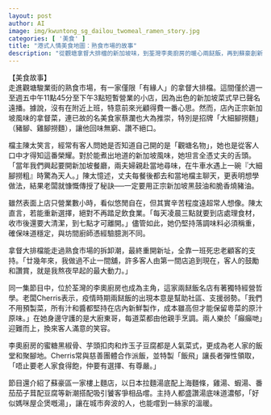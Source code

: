 ```yaml
---
layout: post
author: AI
image: img/kwuntong_sg_dailou_twomeal_ramen_story.jpg
categories: [ '美食' ]
title: "港式人情美食地圖：熟食市場的故事"
description: "從觀塘拿督大排檔的新加坡味，到荃灣李奧廚房的暖心兩餸飯，再到蘇豪創新樓上麵店，三家小店以真材實料和溫暖招待守住一方社區。美味背後，是用心堅持與老顧客支持。熟食市場不只是吃飯，更是人情與回憶的地標。"
---
```

【美食故事】  
走進觀塘駿業街的熟食市場，有一家僅限「有緣人」的拿督大排檔。這間僅於週一至週五中午11點45分至下午3點短暫營業的小店，因為出色的新加坡菜式早已聲名遠播。據說，沒有在附近上班，特意前來光顧得費一番心思。然而，店內正宗新加坡風味的拿督菜，連已故的名美食家蔡瀾也大為推崇，特別是招牌「大細腳撈麵」（豬腳、雞腳撈麵），讓他回味無窮、讚不絕口。

檔主陳太笑言，經常有客人問她是否知道自己開的是「觀塘名物」，她也是從客人口中才得知這番榮耀。對於能煮出地道的新加坡風味，她坦言全憑丈夫的舌頭。「當年我們興起要開新加坡餐廳，兩夫婦親赴當地尋味，在牛車水遇上一碗『大細腳撈粗』時驚為天人。」陳太憶述，丈夫每餐後都去和當地檔主聊天，更表明想學做法，結果老闆就慷慨傳授了秘訣──一定要用正宗新加坡黑鼓油和脆香燒豬油。

雖然表面上店只營業數小時，看似悠閒自在，但其實辛苦程度遠超常人想像。陳太直言，若能重新選擇，絕對不再踏足飲食業。「每天凌晨三點就要到店處理食材，收市後還要大清潔，到七點才可離開。」儘管如此，她仍堅持落調味料必須稱重，確保味道穩定，與坊間廚師憑經驗臆測不同。

拿督大排檔能走過熟食市場的拆卸潮，最終重開新址，全靠一班死忠老顧客的支持。「廿幾年來，我做過不止一間舖，許多客人由第一間店追到現在，客人的鼓勵和讚賞，就是我熬夜早起的最大動力。」

同一集節目中，位於荃灣的李奧廚房也成為主角，這家兩餸飯名店有著獨特經營哲學。老闆Cherris表示，疫情時期兩餸飯的出現本意是幫助社區、支援弱勢。「我們不用預製菜，所有汁和醬都堅持在店內新鮮製作，成本雖高但才能保留粵菜的原汁原味。」在她身邊守護的是大廚東哥，每道菜都由他親手烹調。兩人樂於「癲癲哋」迎難而上，換來客人滿意的笑容。

李奧廚房的蜜糖黑椒骨、芋頭扣肉和炸玉子豆腐都是人氣菜式，更成為老人家的飯堂和聚腳地。Cherris常與慈善團體合作派飯，並特製「飯飛」讓長者彈性領取，「唔止要老人家食得飽，仲要有選擇、有尊嚴。」

節目還介紹了蘇豪區一家樓上麵店，以日本拉麵湯底配上海麵條，雞湯、蝦湯、番茄茄子茸配豆腐等新潮搭配吸引饕客爭相品嚐。主持人都盛讚湯底味道濃郁，「好似媽咪屋企煲嘅湯」，讓在城市奔波的人，也能嚐到一絲家的溫暖。